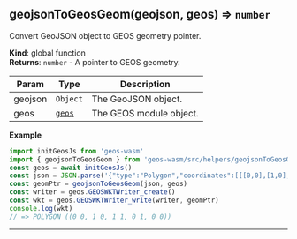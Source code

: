 <a name="geojsonToGeosGeom"></a>

## geojsonToGeosGeom(geojson, geos) ⇒ <code>number</code>
Convert GeoJSON object to GEOS geometry pointer.

**Kind**: global function  
**Returns**: <code>number</code> - A pointer to GEOS geometry.  

| Param | Type | Description |
| --- | --- | --- |
| geojson | <code>Object</code> | The GeoJSON object. |
| geos | [<code>geos</code>](#module_geos) | The GEOS module object. |

**Example**  
```js
import initGeosJs from 'geos-wasm'
import { geojsonToGeosGeom } from 'geos-wasm/src/helpers/geojsonToGeosGeom.mjs'
const geos = await initGeosJs()
const json = JSON.parse('{"type":"Polygon","coordinates":[[[0,0],[1,0],[1,1],[0,1],[0,0]]]}')
const geomPtr = geojsonToGeosGeom(json, geos)
const writer = geos.GEOSWKTWriter_create()
const wkt = geos.GEOSWKTWriter_write(writer, geomPtr)
console.log(wkt)
// => POLYGON ((0 0, 1 0, 1 1, 0 1, 0 0))
```

---
